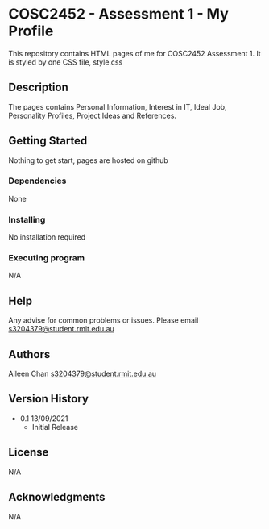 # COSC2452 - Assessment 1 - My Profile

This repository contains HTML pages of me for COSC2452 Assessment 1. It is styled by one CSS file, style.css

## Description

The pages contains Personal Information, Interest in IT, Ideal Job, Personality Profiles, Project Ideas and References.


## Getting Started
Nothing to get start, pages are hosted on github

### Dependencies

None

### Installing

No installation required

### Executing program

N/A

## Help

Any advise for common problems or issues. Please email s3204379@student.rmit.edu.au


## Authors

Aileen Chan
s3204379@student.rmit.edu.au

## Version History

* 0.1 13/09/2021
    * Initial Release

## License

N/A

## Acknowledgments

N/A